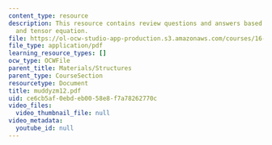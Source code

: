 ```yaml
---
content_type: resource
description: This resource contains review questions and answers based on sheer stress,
  and tensor equation.
file: https://ol-ocw-studio-app-production.s3.amazonaws.com/courses/16-01-unified-engineering-i-ii-iii-iv-fall-2005-spring-2006/ce6cb5af0ebdeb0058e8f7a78262770c_muddyzm12.pdf
file_type: application/pdf
learning_resource_types: []
ocw_type: OCWFile
parent_title: Materials/Structures
parent_type: CourseSection
resourcetype: Document
title: muddyzm12.pdf
uid: ce6cb5af-0ebd-eb00-58e8-f7a78262770c
video_files:
  video_thumbnail_file: null
video_metadata:
  youtube_id: null
---
```

